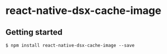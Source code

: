 
# react-native-dsx-cache-image

## Getting started

`$ npm install react-native-dsx-cache-image --save`  
